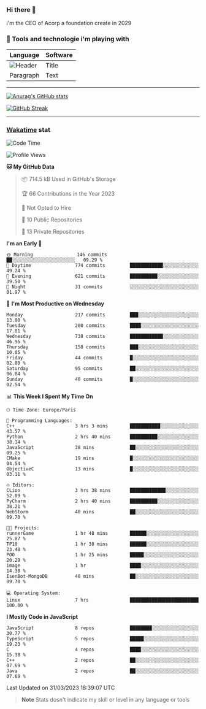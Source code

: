 ### Hi there 👋

i'm the CEO of Acorp a foundation create in 2029  

### 🧰 Tools and technologie i'm playing with

 | Language | Software |
| ----------- | ----------- |
| ![Header](https://img.shields.io/badge/Nuxt3-green&style=for-the-badge&logo=nustjs&logoColor=00DC82) | Title |
| Paragraph | Text |

---

[![Anurag's GitHub stats](https://github-readme-stats.vercel.app/api?username=ackimixs&show_icons=true&theme=github_dark&count_private=true)](https://www.ackimixs.xyz)

[![GitHub Streak](https://github-readme-streak-stats.herokuapp.com?user=Ackimixs&theme=github-dark-blue&date_format=j%20M%5B%20Y%5D&mode=weekly)](https://git.io/streak-stats)

---
 
 ### [Wakatime](https://wakatime.com/) stat

<!--START_SECTION:waka-->
![Code Time](http://img.shields.io/badge/Code%20Time-459%20hrs%2010%20mins-blue)

![Profile Views](http://img.shields.io/badge/Profile%20Views-1-blue)

**🐱 My GitHub Data** 

> 📦 714.5 kB Used in GitHub's Storage 
 > 
> 🏆 66 Contributions in the Year 2023
 > 
> 🚫 Not Opted to Hire
 > 
> 📜 10 Public Repositories 
 > 
> 🔑 13 Private Repositories 
 > 
**I'm an Early 🐤** 

```text
🌞 Morning                146 commits         ██░░░░░░░░░░░░░░░░░░░░░░░   09.29 % 
🌆 Daytime                774 commits         ████████████░░░░░░░░░░░░░   49.24 % 
🌃 Evening                621 commits         ██████████░░░░░░░░░░░░░░░   39.50 % 
🌙 Night                  31 commits          ░░░░░░░░░░░░░░░░░░░░░░░░░   01.97 % 
```
📅 **I'm Most Productive on Wednesday** 

```text
Monday                   217 commits         ███░░░░░░░░░░░░░░░░░░░░░░   13.80 % 
Tuesday                  280 commits         ████░░░░░░░░░░░░░░░░░░░░░   17.81 % 
Wednesday                738 commits         ████████████░░░░░░░░░░░░░   46.95 % 
Thursday                 158 commits         ███░░░░░░░░░░░░░░░░░░░░░░   10.05 % 
Friday                   44 commits          █░░░░░░░░░░░░░░░░░░░░░░░░   02.80 % 
Saturday                 95 commits          ██░░░░░░░░░░░░░░░░░░░░░░░   06.04 % 
Sunday                   40 commits          █░░░░░░░░░░░░░░░░░░░░░░░░   02.54 % 
```


📊 **This Week I Spent My Time On** 

```text
🕑︎ Time Zone: Europe/Paris

💬 Programming Languages: 
C++                      3 hrs 3 mins        ███████████░░░░░░░░░░░░░░   43.57 % 
Python                   2 hrs 40 mins       ██████████░░░░░░░░░░░░░░░   38.14 % 
JavaScript               38 mins             ██░░░░░░░░░░░░░░░░░░░░░░░   09.25 % 
CMake                    19 mins             █░░░░░░░░░░░░░░░░░░░░░░░░   04.54 % 
ObjectiveC               13 mins             █░░░░░░░░░░░░░░░░░░░░░░░░   03.11 % 

🔥 Editors: 
CLion                    3 hrs 38 mins       █████████████░░░░░░░░░░░░   52.09 % 
PyCharm                  2 hrs 40 mins       ██████████░░░░░░░░░░░░░░░   38.21 % 
WebStorm                 40 mins             ██░░░░░░░░░░░░░░░░░░░░░░░   09.70 % 

🐱‍💻 Projects: 
runnerGame               1 hr 48 mins        ██████░░░░░░░░░░░░░░░░░░░   25.87 % 
TP10                     1 hr 38 mins        ██████░░░░░░░░░░░░░░░░░░░   23.48 % 
POO                      1 hr 25 mins        █████░░░░░░░░░░░░░░░░░░░░   20.29 % 
image                    1 hr                ████░░░░░░░░░░░░░░░░░░░░░   14.38 % 
IsenBot-MongoDB          40 mins             ██░░░░░░░░░░░░░░░░░░░░░░░   09.70 % 

💻 Operating System: 
Linux                    7 hrs               █████████████████████████   100.00 % 
```

**I Mostly Code in JavaScript** 

```text
JavaScript               8 repos             ████████░░░░░░░░░░░░░░░░░   30.77 % 
TypeScript               5 repos             █████░░░░░░░░░░░░░░░░░░░░   19.23 % 
C                        4 repos             ████░░░░░░░░░░░░░░░░░░░░░   15.38 % 
C++                      2 repos             ██░░░░░░░░░░░░░░░░░░░░░░░   07.69 % 
Java                     2 repos             ██░░░░░░░░░░░░░░░░░░░░░░░   07.69 % 
```




 Last Updated on 31/03/2023 18:39:07 UTC
<!--END_SECTION:waka-->

> **Note**
> Stats dosn't indicate my skill or level in any language or tools
